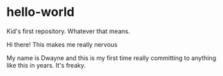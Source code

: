 # hello-world
Kid's first repository. Whatever that means.

Hi there! This makes me really nervous

My name is Dwayne and this is my first time really committing to anything like this in years. It's freaky.
